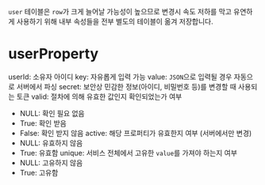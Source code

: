 `user` 테이블은 `row`가 크게 늘어날 가능성이 높으므로 변경시 속도 저하를 막고
유연하게 사용하기 위해 내부 속성들을 전부 별도의 테이블이 옮겨 저장합니다.

userProperty
=============
userId: 소유자 아이디
key: 자유롭게 입력 가능
value: `JSON`으로 입력될 경우 자동으로 서버에서 파싱
secret: 보안상 민감한 정보(아이디, 비밀번호 등)를 변경할 때 사용되는 토큰
valid: 절차에 의해 유효한 값인지 확인되었는가 여부
  - NULL: 확인 필요 없음
  - True: 확인 받음
  - False: 확인 받지 않음
active: 해당 프로퍼티가 유효한지 여부 (서버에서만 변경)
  - NULL: 유효하지 않음
  - True: 유효함
unique: 서비스 전체에서 고유한 `value`를 가져야 하는지 여부
  - NULL: 고유하지 않음
  - True: 고유함
